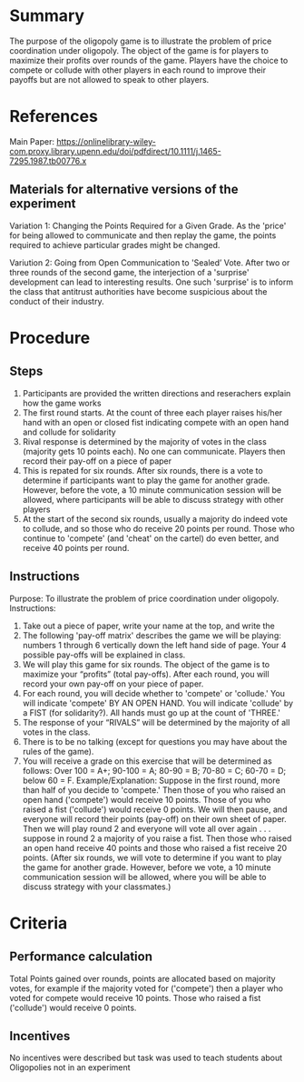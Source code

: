 # Summary
The purpose of the oligopoly game is to illustrate the problem of price coordination under oligopoly. The object of the game is for players to maximize their profits over rounds of the game. Players have the choice to compete or collude with other players in each round to improve their payoffs but are not allowed to speak to other players. 

# References
Main Paper: https://onlinelibrary-wiley-com.proxy.library.upenn.edu/doi/pdfdirect/10.1111/j.1465-7295.1987.tb00776.x

## Materials for alternative versions of the experiment 
Variation 1: Changing the Points Required for a Given Grade. As the 'price' for being allowed to communicate and then replay the game, the points required to achieve particular grades might be changed.

Variution 2: Going from Open Communication to 'Sealed’ Vote. After two or three rounds of the second game, the interjection of a 'surprise' development can lead to interesting results. One such 'surprise' is to inform the class that antitrust authorities have become suspicious about the conduct of their industry. 

# Procedure
## Steps
1. Participants are provided the written directions and reserachers explain how the game works 
2. The first round starts. At the count of three each player raises his/her hand with an open or closed fist indicating compete with an open hand and collude for solidarity
3. Rival response is determined by the majority of votes in the class (majority gets 10 points each). No one can communicate. Players then record their pay-off on a piece of paper
4. This is repated for six rounds. After six rounds, there is a vote to determine if participants want to play the game for another grade. However, before the vote, a 10 minute communication session will be allowed, where participants will be able to discuss strategy with other players 
5. At the start of the second six rounds, usually a majority do indeed vote to collude, and so those who do receive 20 points per round. Those who continue to 'compete' (and 'cheat' on the cartel) do even better, and receive 40 points per round. 


## Instructions
Purpose: To illustrate the problem of price coordination under oligopoly.
Instructions:
1. Take out a piece of paper, write your name at the top, and write the
2. The following 'pay-off matrix' describes the game we will be playing: numbers 1 through 6 vertically down the left hand side of page. Your 4 possible pay-offs will be explained in class.  
3. We will play this game for six rounds. The object of the game is to maximize your “profits” (total pay-offs). After each round, you will record your own pay-off on your piece of paper.
4. For each round, you will decide whether to 'compete' or 'collude.' You will indicate 'compete' BY AN OPEN HAND. You will indicate 'collude' by a FIST (for solidarity?). All hands must go up at the count of 'THREE.'
5. The response of your “RIVALS” will be determined by the majority of all votes in the class.
6. There is to be no talking (except for questions you may have about the rules of the game).
7. You will receive a grade on this exercise that will be determined as follows: Over 100 = A+; 90-100 = A; 80-90 = B; 70-80 = C; 60-70 = D; below 60 = F.
Example/Explanation: Suppose in the first round, more than half of you decide to 'compete.' Then those of you who raised an open hand ('compete') would receive 10 points. Those of you who raised a fist ('collude') would receive 0 points. We will then pause, and everyone will record their points (pay-off) on their own sheet of paper. Then we will play round 2 and everyone will vote all over again . . . suppose in round 2 a majority of you raise a fist. Then those who raised an open hand receive 40 points and those who raised a fist receive 20 points. (After six rounds, we will vote to determine if you want to play the game for another grade. However, before we vote, a 10 minute communication session will be allowed, where you will be able to discuss strategy with your classmates.)

# Criteria
## Performance calculation
Total Points gained over rounds, points are allocated based on majority votes, for example if the majority voted for ('compete') then a player who voted for compete would receive 10 points. Those who raised a fist ('collude') would receive 0 points. 
## Incentives
No incentives were described but task was used to teach students about Oligopolies not in an experiment 
